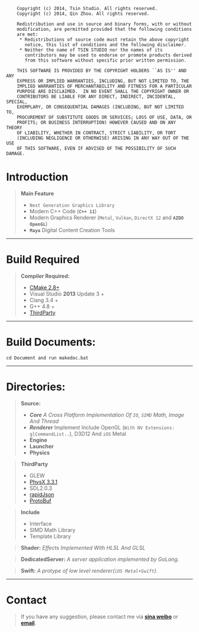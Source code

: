 ````
    Copyright (c) 2014, Tsin Studio. All rights reserved.
    Copyright (c) 2014, Qin Zhou. All rights reserved.

    Redistribution and use in source and binary forms, with or without
    modification, are permitted provided that the following conditions
    are met:
     * Redistributions of source code must retain the above copyright
       notice, this list of conditions and the following disclaimer.
     * Neither the name of TSIN STUDIO nor the names of its
       contributors may be used to endorse or promote products derived
       from this software without specific prior written permission.

    THIS SOFTWARE IS PROVIDED BY THE COPYRIGHT HOLDERS ``AS IS'' AND ANY
    EXPRESS OR IMPLIED WARRANTIES, INCLUDING, BUT NOT LIMITED TO, THE
    IMPLIED WARRANTIES OF MERCHANTABILITY AND FITNESS FOR A PARTICULAR
    PURPOSE ARE DISCLAIMED.  IN NO EVENT SHALL THE COPYRIGHT OWNER OR
    CONTRIBUTORS BE LIABLE FOR ANY DIRECT, INDIRECT, INCIDENTAL, SPECIAL,
    EXEMPLARY, OR CONSEQUENTIAL DAMAGES (INCLUDING, BUT NOT LIMITED TO,
    PROCUREMENT OF SUBSTITUTE GOODS OR SERVICES; LOSS OF USE, DATA, OR
    PROFITS; OR BUSINESS INTERRUPTION) HOWEVER CAUSED AND ON ANY THEORY
    OF LIABILITY, WHETHER IN CONTRACT, STRICT LIABILITY, OR TORT
    (INCLUDING NEGLIGENCE OR OTHERWISE) ARISING IN ANY WAY OUT OF THE USE
    OF THIS SOFTWARE, EVEN IF ADVISED OF THE POSSIBILITY OF SUCH DAMAGE.    
````

Introduction
=========
> **Main Feature**
> 
>* `Next Generation Graphics Library` 
>* Modern C++ Code (**`C++ 11`**)
>* Modern Graphics Renderer (`Metal`, `Vulkan`, `DirectX 12` and **`AZDO OpenGL`**)
>* **`Maya`** Digital Content Creation Tools

----------

Build Required
=========

> **Compiler Required:**
> 
>* [CMake 2.8+][1]
>* Visual Studio **2013** Update 3 +
>* Clang 3.4 +
>* G++ 4.8 +
>* [ThirdParty][4]

----------

Build Documents:
=========
    cd Document and run makedoc.bat

----------


Directories:
=========

> **Source:**
> 
>* ***Core***   *A Cross Platform Implementation Of `IO`, `SIMD` Math, Image And Thread*  
>* ***Renderer***   Implement Include OpenGL (`With NV Extensions: glCommandList..`), D3D12 And `iOS` Metal
>*  **Engine**
>* **Launcher**
>* **Physics**
    
> **ThirdParty**
> 
>*  GLEW
>*  [PhysX 3.3.1][2]
>*  SDL2.0.3
>*  [rapidJson][3]
>*  [ProtoBuf][5]

> **Include**
>
>*  Interface
>*  SIMD Math Library
>* Template Library


> **Shader:**  *Effects Implemented With HLSL And GLSL*
    
> **DedicatedServer:** *A server application implemented by GoLang.*

> **Swift:** *A protype of low level renderer(`iOS Metal+Swift`).*

----------

Contact
=========
> If you have any suggestion, please contact me via [**sina weibo**](http://weibo.com/tsinstudio) or [**email**](mailto:dsotsen@gmail.com). 


[1]: http://www.cmake.org
[2]: https://developer.nvidia.com/gameworksdownload
[3]: https://github.com/miloyip/rapidjson
[4]: http://pan.baidu.com/s/1hqCdXFu
[5]: https://github.com/google/protobuf